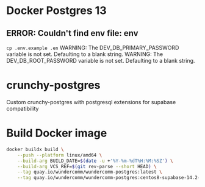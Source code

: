 # Docker Postgres 13
## ERROR: Couldn't find env file: env
`cp .env.example .en`
WARNING: The DEV_DB_PRIMARY_PASSWORD variable is not set. Defaulting to a blank string.
WARNING: The DEV_DB_ROOT_PASSWORD variable is not set. Defaulting to a blank string.


# crunchy-postgres
Custom crunchy-postgres with postgresql extensions for supabase compatibility

# Build Docker image
``` bash
docker buildx build \
    --push --platform linux/amd64 \
    --build-arg BUILD_DATE=$(date -u +'%Y-%m-%dT%H:%M:%SZ') \
    --build-arg VCS_REF=$(git rev-parse --short HEAD) \
    --tag quay.io/wundercomm/wundercomm-postgres:latest \
    --tag quay.io/wundercomm/wundercomm-postgres:centos8-supabase-14.2-0 .
```